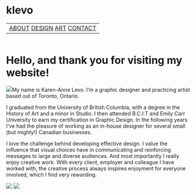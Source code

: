 # klevo
<!DOCTYPE html>
<html>
	<head>
		<title>Karen-Anne Levo</title>
	</head>
	<body>
		<header>
		 	<nav>
		 		<table><tr><td><a href="/about">ABOUT</a> <a href="/design">DESIGN</a> <a href="/art">ART</a> <a href="/contact">CONTACT</a>
		 		</td></tr></table>
		 	</nav>
	 	</header>
 		<h1>Hello, and thank you for visiting my website!</h1>
 		<p><img src="https://media.licdn.com/mpr/mpr/shrinknp_400_400/p/3/005/03a/1d7/097f905.jpg">My name is Karen-Anne Levo. I’m a graphic designer and practicing artist based out of Toronto, Ontario.</p>
		<p>I graduated from the University of British Columbia, with a degree in the History of Art and a minor in Studio. I then attended B.C.I.T and Emily Carr University to earn my certification in Graphic Design. In the following years I've had the pleasure of working as an in-house designer for several small (but mighty!) Canadian businesses.</p>
		<p>I love the challenge behind developing effective design. I value the influence that visual choices have in communicating and reinforcing messages to large and diverse audiences. And most importantly I really enjoy creative work. With every client, employer and colleague I have worked with, the creative process always inspires enjoyment for everyone involved, which I find very rewarding.</p>
 		<footer>
 	 	<p><a href="http://www.linkedin.com/in/karenannelevo"><img src="http://www.ferret.com.au/images/linkedin-icon.png"></a> <a href="https://www.facebook.com/karenanne.love"><img src="https://www.lsuc.on.ca/images/icoFacebook.png"></a></p></footer>
	</body>
</html>

